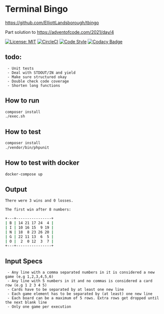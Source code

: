 # Terminal Bingo

https://github.com/ElliottLandsborough/tbingo

Part solution to https://adventofcode.com/2021/day/4

[![License: MIT](https://img.shields.io/badge/License-MIT-yellow.svg)](https://opensource.org/licenses/MIT)
[![CircleCI](https://circleci.com/gh/ElliottLandsborough/tbingo.svg?style=svg)](https://circleci.com/gh/ElliottLandsborough/tbingo)
[![Code Style](https://github.styleci.io/repos/578703772/shield?style=flat&branch=main)](https://github.styleci.io/repos/578703772)
[![Codacy Badge](https://app.codacy.com/project/badge/Grade/1b90d4c402fa4eacbb1d3b90a56a0f0c)](https://www.codacy.com/gh/ElliottLandsborough/tbingo/dashboard?utm_source=github.com&amp;utm_medium=referral&amp;utm_content=ElliottLandsborough/tbingo&amp;utm_campaign=Badge_Grade)

## todo:

```
 - Unit tests
 - Deal with STDOUT/IN and yield
 - Make sure structured okay
 - Double check code coverage
 - Shorten long functions
 ```

## How to run

```bash
composer install
./exec.sh
```

## How to test

```bash
composer install
./vendor/bin/phpunit
```

## How to test with docker

```bash
docker-compose up
```

## Output

```bash
There were 3 wins and 0 losses.

The first win after 8 numbers:

+---+----------------+
| B | 14 21 17 24  4 |
| I | 10 16 15  9 19 |
| N | 18  8 23 26 20 |
| G | 22 11 13  6  5 |
| O |  2  0 12  3  7 |
+---+----------------+
```

## Input Specs

```
 - Any line with a comma separated numbers in it is considered a new game (e.g 1,2,3,4,5,6)
 - Any line with 5 numbers in it and no commas is considered a card row (e.g 1 2 3 4 5)
 - Cards have to be separated by at least one new line
 - Each game element has to be separated by (at least) one new line
 - Each board can be a maximum of 5 rows. Extra rows get dropped until the next blank line
 - Only one game per execution
```
